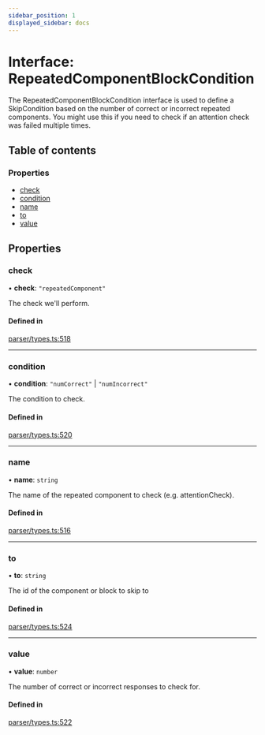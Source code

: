 ```yaml
---
sidebar_position: 1
displayed_sidebar: docs
---
```


# Interface: RepeatedComponentBlockCondition

The RepeatedComponentBlockCondition interface is used to define a SkipCondition based on the number of correct or incorrect repeated components. You might use this if you need to check if an attention check was failed multiple times.

## Table of contents

### Properties

- [check](RepeatedComponentBlockCondition.md#check)
- [condition](RepeatedComponentBlockCondition.md#condition)
- [name](RepeatedComponentBlockCondition.md#name)
- [to](RepeatedComponentBlockCondition.md#to)
- [value](RepeatedComponentBlockCondition.md#value)

## Properties

### check

• **check**: ``"repeatedComponent"``

The check we'll perform.

#### Defined in

[parser/types.ts:518](https://github.com/revisit-studies/study/blob/bdd28e8/src/parser/types.ts#L518)

___

### condition

• **condition**: ``"numCorrect"`` \| ``"numIncorrect"``

The condition to check.

#### Defined in

[parser/types.ts:520](https://github.com/revisit-studies/study/blob/bdd28e8/src/parser/types.ts#L520)

___

### name

• **name**: `string`

The name of the repeated component to check (e.g. attentionCheck).

#### Defined in

[parser/types.ts:516](https://github.com/revisit-studies/study/blob/bdd28e8/src/parser/types.ts#L516)

___

### to

• **to**: `string`

The id of the component or block to skip to

#### Defined in

[parser/types.ts:524](https://github.com/revisit-studies/study/blob/bdd28e8/src/parser/types.ts#L524)

___

### value

• **value**: `number`

The number of correct or incorrect responses to check for.

#### Defined in

[parser/types.ts:522](https://github.com/revisit-studies/study/blob/bdd28e8/src/parser/types.ts#L522)
